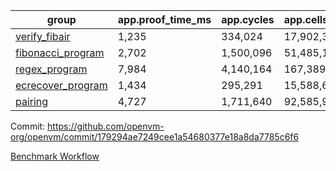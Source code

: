 | group | app.proof_time_ms | app.cycles | app.cells_used | leaf.proof_time_ms | leaf.cycles | leaf.cells_used |
| -- | -- | -- | -- | -- | -- | -- |
| [verify_fibair](https://github.com/openvm-org/openvm/blob/benchmark-results/benchmarks/verify_fibair-179294ae7249cee1a54680377e18a8da7785c6f6.md) | 1,235 |  334,024 |  17,902,360 |- | - | - |
| [fibonacci_program](https://github.com/openvm-org/openvm/blob/benchmark-results/benchmarks/fibonacci-179294ae7249cee1a54680377e18a8da7785c6f6.md) | 2,702 |  1,500,096 |  51,485,167 | 3,872 |  1,262,945 |  70,216,166 |
| [regex_program](https://github.com/openvm-org/openvm/blob/benchmark-results/benchmarks/regex-179294ae7249cee1a54680377e18a8da7785c6f6.md) | 7,984 |  4,140,164 |  167,389,450 | 15,084 |  3,981,523 |  304,463,332 |
| [ecrecover_program](https://github.com/openvm-org/openvm/blob/benchmark-results/benchmarks/ecrecover-179294ae7249cee1a54680377e18a8da7785c6f6.md) | 1,434 |  295,291 |  15,588,656 | 13,053 |  2,985,201 |  243,999,462 |
| [pairing](https://github.com/openvm-org/openvm/blob/benchmark-results/benchmarks/pairing-179294ae7249cee1a54680377e18a8da7785c6f6.md) | 4,727 |  1,711,640 |  92,585,975 | 14,110 |  3,297,924 |  274,764,651 |


Commit: https://github.com/openvm-org/openvm/commit/179294ae7249cee1a54680377e18a8da7785c6f6

[Benchmark Workflow](https://github.com/openvm-org/openvm/actions/runs/13911647828)
